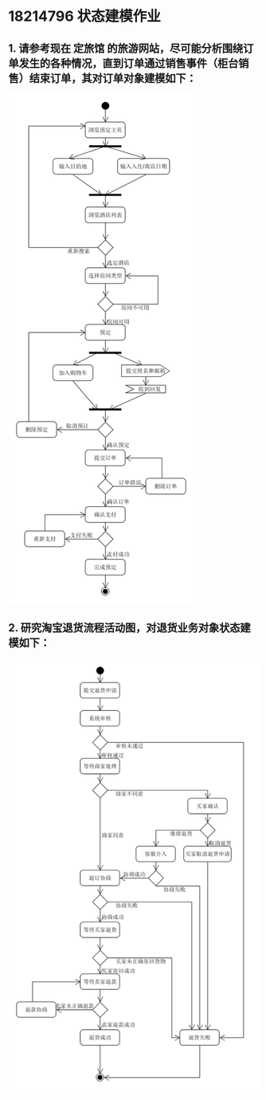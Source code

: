 

# 18214796 状态建模作业

## 1. 请参考现在 定旅馆 的旅游网站，尽可能分析围绕订单发生的各种情况，直到订单通过销售事件（柜台销售）结束订单，其对订单对象建模如下：

![状态模型订单](img/state_diagram/order_mm.png)

## 2. 研究淘宝退货流程活动图，对退货业务对象状态建模如下：

![状态模型淘宝](img/state_diagram/taobao_mm.png)